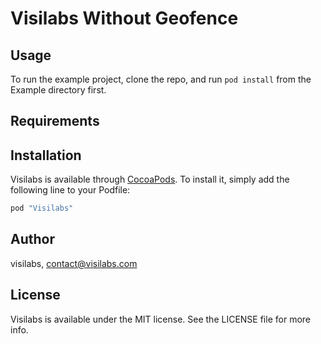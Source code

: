 # Visilabs Without Geofence

## Usage

To run the example project, clone the repo, and run `pod install` from the Example directory first.

## Requirements

## Installation

Visilabs is available through [CocoaPods](http://cocoapods.org). To install
it, simply add the following line to your Podfile:

```ruby
pod "Visilabs"
```

## Author

visilabs, contact@visilabs.com

## License

Visilabs is available under the MIT license. See the LICENSE file for more info.
